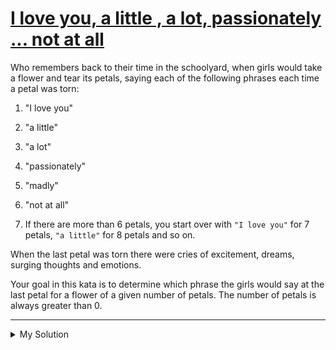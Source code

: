 # [I love you, a little , a lot, passionately ... not at all](https://www.codewars.com/kata/57f24e6a18e9fad8eb000296)

Who remembers back to their time in the schoolyard, when girls would take a flower and tear its petals, saying each of the following phrases each time a petal was torn:

1. "I love you"
2. "a little"
3. "a lot"
4. "passionately"
5. "madly"
6. "not at all"

7. If there are more than 6 petals, you start over with `"I love you"` for 7 petals, `"a little"` for 8 petals and so on.

When the last petal was torn there were cries of excitement, dreams, surging thoughts and emotions.

Your goal in this kata is to determine which phrase the girls would say at the last petal for a flower of a given number of petals. The number of petals is always greater than 0.

---

<details><summary>My Solution</summary>

```js
let phrases = ['I love you', 'a little', 'a lot', 'passionately', 'madly', 'not at all']

const howMuchILoveYou = nbPetals => phrases[(nbPetals - 1) % phrases.length]
```

</details>
